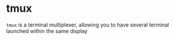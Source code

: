 # tmux
```tmux``` is a terminal multiplexer, allowing you to have several terminal launched within the same display
